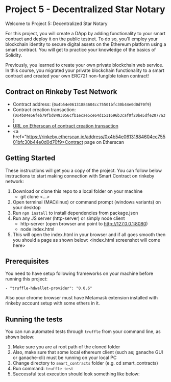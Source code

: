 # Project 5 - Decentralized Star Notary

Welcome to Project 5: Decentralized Star Notary

For this project, you will create a DApp by adding functionality to your smart contract and deploy it on the public testnet. To do so, you'll employ your blockchain identity to secure digital assets on the Ethereum platform using a smart contract. You will get to practice your knowledge of the basics of Solidity.

Previously, you learned to create your own private blockchain web service. In this course, you migrated your private blockchain functionality to a smart contract and created your own ERC721 non-fungible token contract!

## Contract on Rinkeby Test Network

- Contract address: (`0x4b54e06131884604cc75501bfc30b44e0d0d70f9`)
- Contract creation transaction: (`0x4b04e56feb79fbd8493056cfb1ecae5ce64d1511696b3caf0f20be5dfe2077a3`)
- <a href="https://rinkeby.etherscan.io/tx/0x4b04e56feb79fbd8493056cfb1ecae5ce64d1511696b3caf0f20be5dfe2077a3">URL on Etherscan of contract creation transaction</a>
- <a href="https://rinkeby.etherscan.io/address/0x4b54e06131884604cc75501bfc30b44e0d0d70f9>Contract page on Etherscan</a>

## Getting Started

These instructions will get you a copy of the project. You can follow below instructions to start making connection with Smart Contract on rinkeby network:

1. Download or clone this repo to a local folder on your machine
    - git clone <...>
2. Open terminal (MAC/linux) or command prompt (windows variants) on your desktop
3. Run `npm install` to install dependencies from package.json
4. Run any JS server (http-server) or simply node client
    - http-server (open browser and point to http://127.0.0.1:8080)
    - node index.html
5. This will open the index.html in your browser and if all goes smooth then you should a page as shown below:
<index.html screenshot will come here>

## Prerequisites

You need to have setup following frameworks on your machine before running this project:

```
- "truffle-hdwallet-provider": "0.0.6"
```

Also your chrome browser must have Metamask extension installed with rinkeby account setup with some ethers in it.


## Running the tests

You can run automated tests through `truffle` from your command line, as shown below:

1. Make sure you are at root path of the cloned folder
2. Also, make sure that some local ethereum client (such as; ganache GUI or ganache-cli) must be running on your local PC
3. Change directory to `smart_contracts` folder (e.g. cd smart_contracts)
4. Run command:  `truffle test`
5. Successful test execution should look something like below:
<screenshot will come here>



